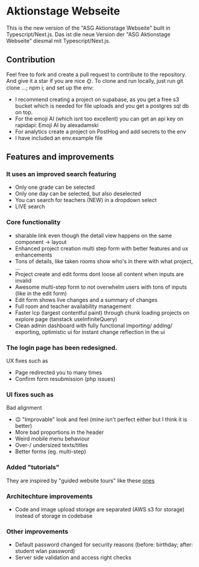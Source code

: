 # Aktionstage Webseite

This is the new version of the "ASG Aktionstage Webseite" built in Typescript/Next.js.
Das ist die neue Version der "ASG Aktionstage Webseite" diesmal mit Typescript/Next.js.

## Contribution

Feel free to fork and create a pull request to contribute to the repository.
And give it a star if you are nice 🌞.
To clone and run locally, just run git clone ...; npm i; and set up the env:

- I recommend creating a project on supabase, as you get a free s3 bucket which is needed for file uploads and you get a postgres sql db on top.
- For the emoji AI (which isnt too excellent) you can get an api key on rapidapi: Emoji AI by alexadamski
- For analytics create a project on PostHog and add secrets to the env
- I have included an env.example file

## Features and improvements

### It uses an improved search featuring

- Only one grade can be selected
- Only one day can be selected, but also deselected
- You can search for teachers (NEW) in a dropdown select
- LIVE search

### Core functionality

- sharable link even though the detail view happens on the same component -> layout
- Enhanced project creation multi step form with better features and ux enhancements
- Tons of details, like taken rooms show who's in there with what project, ...
- Project create and edit forms dont loose all content when inputs are invalid
- Awesome multi-step form to not overwhelm users with tons of inputs (like in the edit form)
- Edit form shows live changes and a summary of changes
- Full room and teacher availability management
- Faster lcp (largest contentful paint) through chunk loading projects on explore page (tanstack useInfiniteQuery)
- Clean admin dashboard with fully functional importing/ adding/ exporting, optimistic ui for instant change reflection in the ui

### The login page has been redesigned.

UX fixes such as

- Page redirected you to many times
- Confirm form resubmission (php issues)

### UI fixes such as

Bad alignment

- 😉 "Improvable" look and feel (mine isn't perfect either but I think it is better)
- More bad proportions in the header
- Weird mobile menu behaviour
- Over-/ undersized texts/titles
- Better forms (eg. multi-step)

### Added "tutorials"

They are inspired by "guided website tours" like these [ones](https://design.mindsphere.io/patterns/guided-tour.html)

### Architechture improvements

- Code and image upload storage are separated (AWS s3 for storage) instead of storage in codebase

### Other improvements

- Default password changed for security reasons (before: birthday; after: student wlan password)
- Server side validation and access right checks
